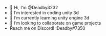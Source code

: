 - 👋 Hi, I’m @Deadby3232
- 👀 I’m interested in coding unity 3d
- 🌱 I’m currently learning unity engine 3d
- 💞️ I’m looking to collaborate on game projects
- Reach me on Discord! :Deadby#7350

<!---
Deadby3232/Deadby3232 is a ✨ special ✨ repository because its `README.md` (this file) appears on your GitHub profile.
You can click the Preview link to take a look at your changes.
--->
